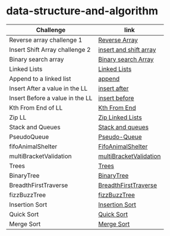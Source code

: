 # data-structure-and-algorithm

| Challenge                       | link                                                                                           |
| ------------------------------- | ---------------------------------------------------------------------------------------------- |
| Reverse array challenge 1       | [Reverse Array](javascript/arrays/challenges/reverse-array/reverse-arrays.js)                  |
| Insert Shift Array challenge 2  | [insert and shift array](javascript/arrays/challenges/arrayShift/array-shift.js)               |
| Binary search array             | [Binary search Array](javascript/arrays/challenges/arrayBinarySearch/array-binary-search.js)   |
| Linked Lists                    | [Linked Lists](javascript/linked-lists/linked-lists.js)                                        |
| Append to a linked list         | [append](javascript/linked-lists/challenges/append/append.js)                                  |
| Insert After a value in the LL  | [insert after](javascript/linked-lists/challenges/insertAfter/insertAfter.js)                  |
| Insert Before a value in the LL | [insert before](javascript/linked-lists/challenges/insertBefore/insertBefore.js)               |
| Kth From End of LL              | [Kth From End](javascript/linked-lists/challenges/kthFromEnd/kthFromEnd.js)                    |
| Zip LL                          | [Zip Linked Lists](javascript/linked-lists/challenges/llZip/ll-zip.js)                         |
| Stack and Queues                | [Stack and queues](javascript/stacksAndQueues/stacks-and-queues.js)                            |
| PseudoQueue                     | [Pseudo-Queue](javascript/stacksAndQueues/challenges/queueWithStacks/queue-with-stacks.js)       |
| fifoAnimalShelter               | [FifoAnimalShelter](javascript/stacksAndQueues/challenges/fifoAnimalShelter/animal-shelter.js) |
| multiBracketValidation          | [multiBracketValidation](javascript/stacksAndQueues/challenges/multiBracketValidation/multi-bracket-validation.js) |
| Trees                           | [Trees](javascript/tree/tree.js)                                                                                   |
| BinaryTree                      | [BinaryTree](javascript/tree/challenges/BinaryTree/BinaryTree.js)                                                  |
| BreadthFirstTraverse            | [BreadthFirstTraverse](javascript/tree/challenges/BreadthFirstTraverse/breadth-first-traverse.js)                  |
| fizzBuzzTree                    | [fizzBuzzTree](javascript/tree/challenges/fizzBuzzTree/fizz-buzz-tree.js)                                          |
| Insertion Sort                  | [Insertion Sort](javascript/arrays/challenges/InsertionSort/ins-sort.js)                       |
| Quick Sort                      | [Quick Sort](javascript/arrays/challenges/quickSort/quick-sort.js)                             |
| Merge Sort                      | [Merge Sort](javascript/arrays/challenges/mergesort/mergesort.js)                              |